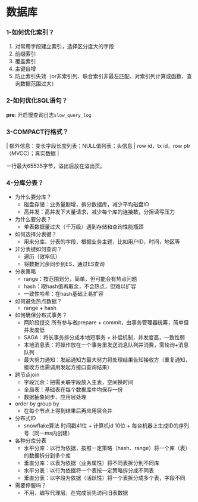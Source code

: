 # 数据库
### 1-如何优化索引？
1. 对常用字段建立索引，选择区分度大的字段
2. 前缀索引
3. 覆盖索引
4. 主键自增
5. 防止索引失效（or非索引列、联合索引非最左匹配、对索引列计算或函数、查询数据范围过大）

### 2-如何优化SQL语句？
__pre__: 开启慢查询日志```slow_query_log```

### 3-COMPACT行格式？
| 额外信息：变长字段长度列表；NULL值列表；头信息 | row id，tx id，row ptr（MVCC）；真实数据 |

一行最大65535字节，溢出后放在溢出页。

### 4-分库分表？
* 为什么要分库？
  * 磁盘存储：业务量剧增，拆分数据库，减少平均磁盘IO
  * 高并发：高并发下大量请求，减少每个库的连接数，分担读写压力
* 为什么要分表？
  * 单表数据量过大（千万级）遇到存储和查询性能瓶颈
* 如何选择分表键？
  * 用来分库、分表的字段，根据业务主题，比如用户ID，时间，地区等
* 非分表键如何查询？
  * 遍历（效率低）
  * 将数据冗余同步到ES，通过ES查询
* 分表策略
  * range：按范围划分，简单，但可能会有热点问题
  * hash：取hash值再取余，不会热点，但难以扩容
  * 一致性哈希：在hash基础上易扩容
* 如何避免热点数据？
  * range + hash
* 如何确保分布式事务？
  * 两阶段提交 所有参与者prepare + commit，由事务管理器统筹，简单但并发度低
  * SAGA：将长事务拆分成本地短事务 + 补偿机制，并发度高，一致性弱
  * 本地消息表：将操作放在一个事务里发送消息队列并消费，需轮询+消息队列
  * 最大努力通知：发起通知方最大努力将处理结果告知接收方（重复通知，接收方也需调用发起方接口查询结果）
* 跨节点join
  * 字段冗余：把需关联字段放入主表，空间换时间
  * 全局表：基础表在每个数据库中均保存一份
  * 数据抽象同步、应用层处理
* order by group by
  * 在每个节点上得到结果后再应用层合并
* 分布式ID
  * snowflake算法 时间戳41位 + 计算机id 10位 + 每台机器上生成ID的序列号（同一ms内创建）
* 各种分库分表
  * 水平分库：以行为依据，按照一定策略（hash、range）将一个库（表）的数据拆分到多个库
  * 垂直分库：以表为依据（业务属性）将不同表拆分到不同库
  * 水平分表：以行为依据将一个表按一定策略拆分成不同表
  * 垂直分表：以字段为依据（活跃性）将一个表拆分成多个表，字段不同
 * 需要停服吗？
   * 不用，编写代理层，在完成前先访问旧表数据
